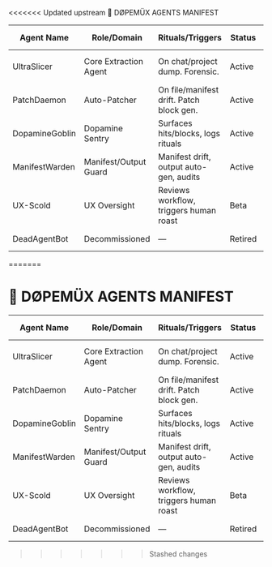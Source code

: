 <<<<<<< Updated upstream
💊 DØPEMÜX AGENTS MANIFEST

| Agent Name | Role/Domain | Rituals/Triggers | Status | Last Update | Notes |
|------------|-------------|-----------------|--------|-------------|-------|
| UltraSlicer | Core Extraction Agent | On chat/project dump. Forensic. | Active | 2025-06-17 | v1.4.0, schema-locked |
| PatchDaemon | Auto-Patcher | On file/manifest drift. Patch block gen. | Active | 2025-06-17 | Knows no mercy. |
| DopamineGoblin | Dopamine Sentry | Surfaces hits/blocks, logs rituals | Active | 2025-06-17 | Sniffs dopamine loss. |
| ManifestWarden | Manifest/Output Guard | Manifest drift, output auto-gen, audits | Active | 2025-06-17 | Hates entropy. |
| UX-Scold | UX Oversight | Reviews workflow, triggers human roast | Beta | 2025-06-17 | Savage, helpful |
| DeadAgentBot | Decommissioned | — | Retired | 2025-06-17 | RIP, killed in merge |
=======
# 💊 DØPEMÜX AGENTS MANIFEST

| Agent Name      | Role/Domain           | Rituals/Triggers                        | Status    | Last Update | Notes                      |
|-----------------|-----------------------|------------------------------------------|-----------|-------------|----------------------------|
| UltraSlicer     | Core Extraction Agent | On chat/project dump. Forensic.          | Active    | 2025-06-17  | v1.4.0, schema-locked      |
| PatchDaemon     | Auto-Patcher          | On file/manifest drift. Patch block gen. | Active    | 2025-06-17  | Knows no mercy.            |
| DopamineGoblin  | Dopamine Sentry       | Surfaces hits/blocks, logs rituals       | Active    | 2025-06-17  | Sniffs dopamine loss.      |
| ManifestWarden  | Manifest/Output Guard | Manifest drift, output auto-gen, audits  | Active    | 2025-06-17  | Hates entropy.             |
| UX-Scold        | UX Oversight          | Reviews workflow, triggers human roast   | Beta      | 2025-06-17  | Savage, helpful            |
| DeadAgentBot    | Decommissioned        | —                                        | Retired   | 2025-06-17  | RIP, killed in merge       |
>>>>>>> Stashed changes
